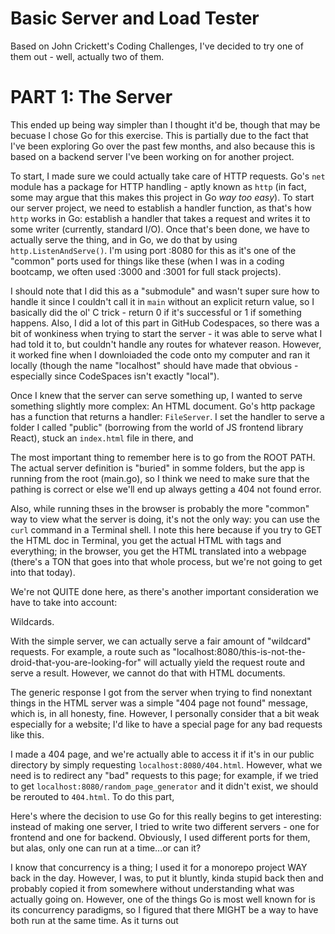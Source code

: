 # Basic Server and Load Tester

Based on John Crickett's Coding Challenges, I've decided to try one of them out - well, actually two of them.

# PART 1: The Server

This ended up being way simpler than I thought it'd be, though that may be becuase I chose Go for this exercise. This is partially due to the fact that I've been exploring Go over the past few months, and also because this is based on a backend server I've been working on for another project.

To start, I made sure we could actually take care of HTTP requests. Go's `net` module has a package for HTTP handling - aptly known as `http` (in fact, some may argue that this makes this project in Go _way too easy_). To start our server project, we need to establish a handler function, as that's how `http` works in Go: establish a handler that takes a request and writes it to some writer (currently, standard I/O). Once that's been done, we have to actually serve the thing, and in Go, we do that by using `http.ListenAndServe()`. I'm using port :8080 for this as it's one of the "common" ports used for things like these (when I was in a coding bootcamp, we often used :3000 and :3001 for full stack projects).

I should note that I did this as a "submodule" and wasn't super sure how to handle it since I couldn't call it in `main` without an explicit return value, so I basically did the ol' C trick - return 0 if it's successful or 1 if something happens. Also, I did a lot of this part in GitHub Codespaces, so there was a bit of wonkiness when trying to start the server - it was able to serve what I had told it to, but couldn't handle any routes for whatever reason. However, it worked fine when I downloiaded the code onto my computer and ran it locally (though the name "localhost" should have made that obvious - especially since CodeSpaces isn't exactly "local").

Once I knew that the server can serve something up, I wanted to serve something slightly more complex: An HTML document. Go's http package has a function that returns a handler: `FileServer`. I set the handler to serve a folder I called "public" (borrowing from the world of JS frontend library React), stuck an `index.html` file in there, and 

The most important thing to remember here is to go from the ROOT PATH. The actual server definition is "buried" in somme folders, but the app is running from the root (main.go), so I think we need to make sure that the pathing is correct or else we'll end up always getting a 404 not found error.

Also, while running thses in the browser is probably the more "common" way to view what the server is doing, it's not the only way: you can use the `curl` command in a Terminal shell. I note this here because if you try to GET the HTML doc in Terminal, you get the actual HTML with tags and everything; in the browser, you get the HTML translated into a webpage (there's a TON that goes into that whole process, but we're not going to get into that today).

We're not QUITE done here, as there's another important consideration we have to take into account:

Wildcards.

With the simple server, we can actually serve a fair amount of "wildcard" requests. For example, a route such as "localhost:8080/this-is-not-the-droid-that-you-are-looking-for" will actually yield the request route and serve a result. However, we cannot do that with HTML documents. 

The generic response I got from the server when trying to find nonextant things in the HTML server was a simple "404 page not found" message, which is, in all honesty, fine. However, I personally consider that a bit weak especially for a website; I'd like to have a special page for any bad requests like this.

I made a 404 page, and we're actually able to access it if it's in our public directory by simply requesting `localhost:8080/404.html`. However, what we need is to redirect any "bad" requests to this page; for example, if we tried to get `localhost:8080/random_page_generator` and it didn't exist, we should be rerouted to `404.html`. To do this part, 

Here's where the decision to use Go for this really begins to get interesting: instead of making one server, I tried to write two different servers - one for frontend and one for backend. Obviously, I used different ports for them, but alas, only one can run at a time...or can it?

I know that concurrency is a thing; I used it for a monorepo project WAY back in the day. However, I was, to put it bluntly, kinda stupid back then and probably copied it from somewhere without understanding what was actually going on. However, one of the things Go is most well known for is its concurrency paradigms, so I figured that there MIGHT be a way to have both run at the same time. As it turns out

<!-- # Part 2: The Load Tester -->

<!-- We now have a web server that can parse requests from clients and serve them various pieces of data. However, it's important that we're not only able to handle any traffic on our server, but handle it *well*; for example, we wouldn't want to, say, run into massive issues should our server be called upon by [EVERY SINGLE GAMESTOP IN THE UNITED STATES](https://www.polygon.com/2015/4/2/8337499/gamestops-website-down-amiibo-ness). Therefore, something like a load tester/bearer would be good for us to have.

The first step is to make sure we can send/capture any requests that end up on our server. Thankfully, the ol' `http` package helps us immensely here, as we can set up a GET request 

Now that we have a way to send automated requests, let's send a bunch of them. We're going to use a loop for this particular 

However, that loop makes those requests sequentially, and more often than not, we're not going to see reqests come in in sequence - they're all going to be coming in concurrently. Again, we don't want to end up in a GameStop situation, so we should make sure we can handle massive concurrent loads as well (BTW, this is also known as a DDOS attack).
  -->